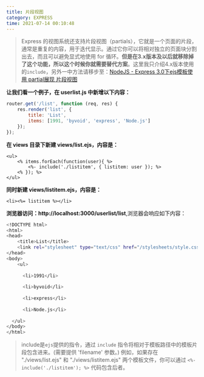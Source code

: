 ```yaml
---
title: 片段视图
category: EXPRESS
time: 2021-07-14 00:10:48
---
```


> Express 的视图系统还支持片段视图（partials），它就是一个页面的片段，通常是重复的内容，用于迭代显示。通过它你可以将相对独立的页面块分割出去，而且可以避免显式地使用 for 循环。**但是在3.x版本及以后就移除掉了这个功能，所以这个时候你就需要替代方案**。这里我只介绍4.x版本使用的`include`，另外一中方法请移步至：[NodeJS - Express 3.0下ejs模板使用 partial展现 片段视图](https://yijiebuyi.com/blog/e503a402ffac43ca1cbaba9d4317b54d.html)

**让我们看一个例子，在 userlist.js 中新增以下内容：**

```javascript
router.get('/list', function (req, res) {
    res.render('list', {
        title: 'List',
        items: [1991, 'byvoid', 'express', 'Node.js']
    });
});
```

**在 views 目录下新建 views/list.ejs，内容是：**  

```ejs
<ul>
    <% items.forEach(function(user){ %>
        <%- include('./listitem', { listitem: user }); %>
    <% }); %>
</ul>
```

**同时新建 views/listitem.ejs，内容是：**  

```ejs
<li><%= listitem %></li>
```

**浏览器访问：http://localhost:3000/userlist/list**,浏览器会响应如下内容：

```bash
<!DOCTYPE html>
<html>
<head>
    <title>List</title>
    <link rel="stylesheet" type="text/css" href="/stylesheets/style.css">
</head>
<body>
    <ul>
    
      <li>1991</li>
    
      <li>byvoid</li>
    
      <li>express</li>
    
      <li>Node.js</li>
    
  </ul>
</body>
</html>
```

> include是`ejs`提供的指令，通过 `include` 指令将相对于模板路径中的模板片段包含进来。(需要提供 'filename' 参数。) 例如，如果存在 "./views/list.ejs" 和 "./views/listitem.ejs" 两个模板文件，你可以通过 `<%- include('./listitem'); %>` 代码包含后者。


